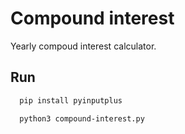 # Compound interest

Yearly compoud interest calculator.




## Run

```bash
  pip install pyinputplus
```

```bash
  python3 compound-interest.py
```

